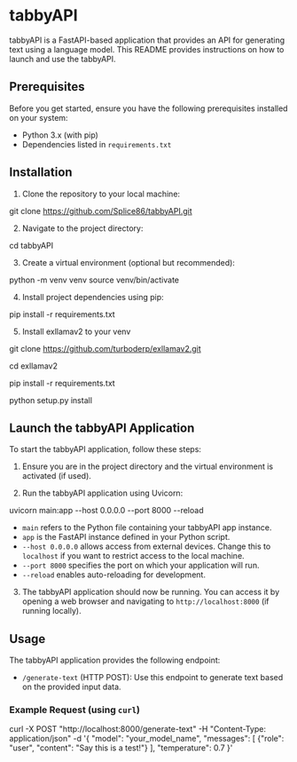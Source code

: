
# tabbyAPI

tabbyAPI is a FastAPI-based application that provides an API for generating text using a language model. This README provides instructions on how to launch and use the tabbyAPI.

## Prerequisites

Before you get started, ensure you have the following prerequisites installed on your system:

- Python 3.x (with pip)
- Dependencies listed in `requirements.txt`

## Installation

1. Clone the repository to your local machine:

git clone https://github.com/Splice86/tabbyAPI.git


2. Navigate to the project directory:

cd tabbyAPI


3. Create a virtual environment (optional but recommended):

python -m venv venv
source venv/bin/activate


4. Install project dependencies using pip:

pip install -r requirements.txt


5. Install exllamav2 to your venv

git clone https://github.com/turboderp/exllamav2.git

cd exllamav2

pip install -r requirements.txt

python setup.py install



## Launch the tabbyAPI Application

To start the tabbyAPI application, follow these steps:

1. Ensure you are in the project directory and the virtual environment is activated (if used).

2. Run the tabbyAPI application using Uvicorn:


uvicorn main:app --host 0.0.0.0 --port 8000 --reload


- `main` refers to the Python file containing your tabbyAPI app instance.
- `app` is the FastAPI instance defined in your Python script.
- `--host 0.0.0.0` allows access from external devices. Change this to `localhost` if you want to restrict access to the local machine.
- `--port 8000` specifies the port on which your application will run.
- `--reload` enables auto-reloading for development.

3. The tabbyAPI application should now be running. You can access it by opening a web browser and navigating to `http://localhost:8000` (if running locally).

## Usage

The tabbyAPI application provides the following endpoint:

- `/generate-text` (HTTP POST): Use this endpoint to generate text based on the provided input data.

### Example Request (using `curl`)


curl -X POST "http://localhost:8000/generate-text" -H "Content-Type: application/json" -d '{
    "model": "your_model_name",
    "messages": [
        {"role": "user", "content": "Say this is a test!"}
    ],
    "temperature": 0.7
}'
